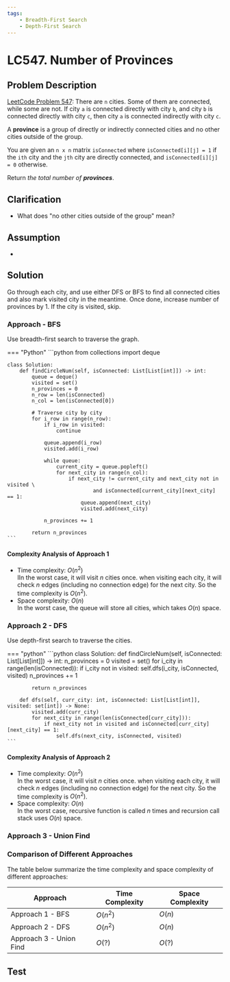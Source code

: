 ```yaml
---
tags:
    - Breadth-First Search
    - Depth-First Search
---
```


# LC547. Number of Provinces

## Problem Description

[LeetCode Problem 547](https://leetcode.com/problems/number-of-provinces): There are `n`
cities. Some of them are connected, while some are not. If city `a` is connected
directly with city `b`, and city `b` is connected directly with city `c`, then city `a`
is connected indirectly with city `c`.

A **province** is a group of directly or indirectly connected cities and no other cities
outside of the group.

You are given an `n x n` matrix `isConnected` where `isConnected[i][j] = 1` if the `ith`
city and the `jth` city are directly connected, and `isConnected[i][j] = 0` otherwise.

Return _the total number of **provinces**_.

## Clarification

- What does "no other cities outside of the group" mean?

## Assumption

-

## Solution

Go through each city, and use either DFS or BFS to find all connected cities and also
mark visited city in the meantime. Once done, increase number of provinces by 1. If the
city is visited, skip.

### Approach - BFS

Use breadth-first search to traverse the graph.

=== "Python"
    ```python
    from collections import deque

    class Solution:
        def findCircleNum(self, isConnected: List[List[int]]) -> int:
            queue = deque()
            visited = set()
            n_provinces = 0
            n_row = len(isConnected)
            n_col = len(isConnected[0])

            # Traverse city by city
            for i_row in range(n_row):
                if i_row in visited:
                    continue

                queue.append(i_row)
                visited.add(i_row)

                while queue:
                    current_city = queue.popleft()
                    for next_city in range(n_col):
                        if next_city != current_city and next_city not in visited \
                                and isConnected[current_city][next_city] == 1:
                            queue.append(next_city)
                            visited.add(next_city)

                n_provinces += 1

            return n_provinces
    ```

#### Complexity Analysis of Approach 1

- Time complexity: $O(n^2)$  
  IIn the worst case, it will visit $n$ cities once. when visiting each city, it will
  check $n$ edges (including no connection edge) for the next city. So the time
  complexity is $O(n^2)$.
- Space complexity: $O(n)$  
  In the worst case, the queue will store all cities, which takes $O(n)$ space.

### Approach 2 - DFS

Use depth-first search to traverse the cities.

=== "python"
    ```python
    class Solution:
        def findCircleNum(self, isConnected: List[List[int]]) -> int:
            n_provinces = 0
            visited = set()
            for i_city in range(len(isConnected)):
                if i_city not in visited:
                    self.dfs(i_city, isConnected, visited)
                    n_provinces += 1

            return n_provinces

        def dfs(self, curr_city: int, isConnected: List[List[int]], visited: set[int]) -> None:
            visited.add(curr_city)
            for next_city in range(len(isConnected[curr_city])):
                if next_city not in visited and isConnected[curr_city][next_city] == 1:
                    self.dfs(next_city, isConnected, visited)
    ```

#### Complexity Analysis of Approach 2

- Time complexity: $O(n^2)$  
  In the worst case, it will visit $n$ cities once. when visiting each city, it will
  check $n$ edges (including no connection edge) for the next city. So the time
  complexity is $O(n^2)$.
- Space complexity: $O(n)$  
  In the worst case, recursive function is called $n$ times and recursion call stack
  uses $O(n)$ space.

### Approach 3 - Union Find

### Comparison of Different Approaches

The table below summarize the time complexity and space complexity of different approaches:

Approach    | Time Complexity   | Space Complexity |
------------| ---------------   | ---------------- |
Approach 1 - BFS  |  $O(n^2)$           | $O(n)$ |
Approach 2 - DFS |  $O(n^2)$           | $O(n)$  |
Approach 3 - Union Find |  $O(?)$           | $O(?)$  |

## Test
